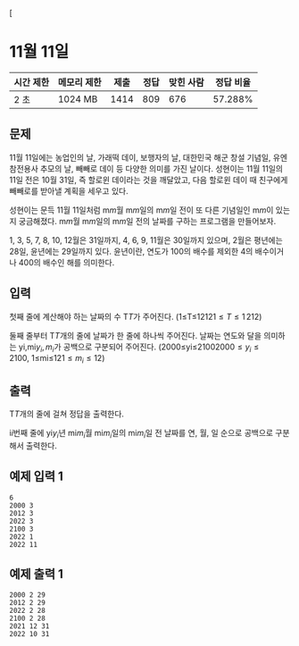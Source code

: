 [

# 11월 11일

| 시간 제한 | 메모리 제한 | 제출 | 정답 | 맞힌 사람 | 정답 비율 |
| --- | --- | --- | --- | --- | --- |
| 2 초 | 1024 MB | 1414 | 809 | 676 | 57.288% |

## 문제

11월 11일에는 농업인의 날, 가래떡 데이, 보행자의 날, 대한민국 해군 창설 기념일, 유엔참전용사 추모의 날, 빼빼로 데이 등 다양한 의미를 가진 날이다. 성현이는 11월 11일의 11일 전은 10월 31일, 즉 할로윈 데이라는 것을 깨달았고, 다음 할로윈 데이 때 친구에게 빼빼로를 받아낼 계획을 세우고 있다.

성현이는 문득 11월 11일처럼 m$m$월 m$m$일의 m$m$일 전이 또 다른 기념일인 m$m$이 있는지 궁금해졌다. m$m$월 m$m$일의 m$m$일 전의 날짜를 구하는 프로그램을 만들어보자.

1, 3, 5, 7, 8, 10, 12월은 31일까지, 4, 6, 9, 11월은 30일까지 있으며, 2월은 평년에는 28일, 윤년에는 29일까지 있다. 윤년이란, 연도가 100의 배수를 제외한 4의 배수이거나 400의 배수인 해를 의미한다.

## 입력

첫째 줄에 계산해야 하는 날짜의 수 T$T$가 주어진다. (1≤T≤1212$1 \leq T \leq 1\,212$)

둘째 줄부터 T$T$개의 줄에 날짜가 한 줄에 하나씩 주어진다. 날짜는 연도와 달을 의미하는 yi,mi$y_i, m_i$가 공백으로 구분되어 주어진다. (2000≤yi≤2100$2000 \leq y_i \leq 2100$, 1≤mi≤12$1 \leq m_i \leq 12$)

## 출력

T$T$개의 줄에 걸쳐 정답을 출력한다.

i$i$번째 줄에 yi$y_i$년 mi$m_i$월 mi$m_i$일의 mi$m_i$일 전 날짜를 연, 월, 일 순으로 공백으로 구분해서 출력한다.

## 예제 입력 1

```
6
2000 3
2012 3
2022 3
2100 3
2022 1
2022 11

```

## 예제 출력 1

```
2000 2 29
2012 2 29
2022 2 28
2100 2 28
2021 12 31
2022 10 31
```
